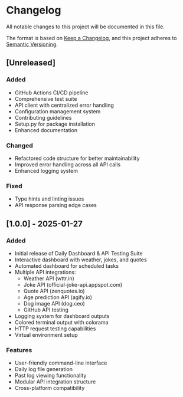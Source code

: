 # Changelog

All notable changes to this project will be documented in this file.

The format is based on [Keep a Changelog](https://keepachangelog.com/en/1.0.0/),
and this project adheres to [Semantic Versioning](https://semver.org/spec/v2.0.0.html).

## [Unreleased]

### Added
- GitHub Actions CI/CD pipeline
- Comprehensive test suite
- API client with centralized error handling
- Configuration management system
- Contributing guidelines
- Setup.py for package installation
- Enhanced documentation

### Changed
- Refactored code structure for better maintainability
- Improved error handling across all API calls
- Enhanced logging system

### Fixed
- Type hints and linting issues
- API response parsing edge cases

## [1.0.0] - 2025-01-27

### Added
- Initial release of Daily Dashboard & API Testing Suite
- Interactive dashboard with weather, jokes, and quotes
- Automated dashboard for scheduled tasks
- Multiple API integrations:
  - Weather API (wttr.in)
  - Joke API (official-joke-api.appspot.com)
  - Quote API (zenquotes.io)
  - Age prediction API (agify.io)
  - Dog image API (dog.ceo)
  - GitHub API testing
- Logging system for dashboard outputs
- Colored terminal output with colorama
- HTTP request testing capabilities
- Virtual environment setup

### Features
- User-friendly command-line interface
- Daily log file generation
- Past log viewing functionality
- Modular API integration structure
- Cross-platform compatibility 